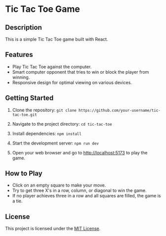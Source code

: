 
# Tic Tac Toe Game

## Description
This is a simple Tic Tac Toe game built with React.

## Features
- Play Tic Tac Toe against the computer.
- Smart computer opponent that tries to win or block the player from winning.
- Responsive design for optimal viewing on various devices.

## Getting Started
1. Clone the repository:
`git clone https://github.com/your-username/tic-tac-toe.git`

2. Navigate to the project directory:
`cd tic-tac-toe`

3. Install dependencies:
`npm install`

4. Start the development server:
`npm run dev`

5. Open your web browser and go to [http://localhost:5173](http://localhost:5173) to play the game.

## How to Play
- Click on an empty square to make your move.
- Try to get three X's in a row, column, or diagonal to win the game.
- If no player achieves three in a row and all squares are filled, the game is a tie.

## License
This project is licensed under the [MIT License](LICENSE).